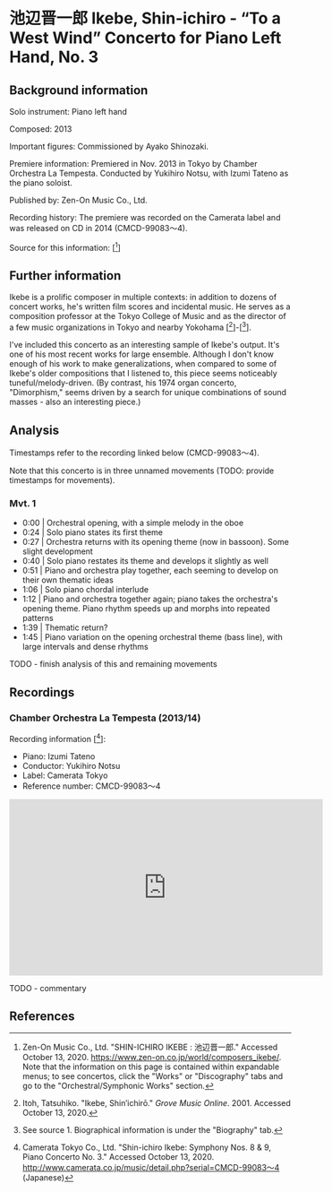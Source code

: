 # 池辺晋一郎 Ikebe, Shin-ichiro - “To a West Wind” Concerto for Piano Left Hand, No. 3

## Background information

Solo instrument: Piano left hand

Composed: 2013

Important figures: Commissioned by Ayako Shinozaki.

Premiere information: Premiered in Nov. 2013 in Tokyo by Chamber Orchestra La Tempesta.
Conducted by Yukihiro Notsu, with Izumi Tateno as the piano soloist.

Published by: Zen-On Music Co., Ltd.

Recording history: The premiere was recorded on the Camerata label
and was released on CD in 2014 (CMCD-99083～4).

Source for this information: \[[^1]\]

## Further information

Ikebe is a prolific composer in multiple contexts: in addition to dozens of concert
works, he's written film scores and incidental music.
He serves as a composition professor at the Tokyo College of Music and as the
director of a few music organizations in Tokyo and nearby Yokohama \[[^2]\]-\[[^3]\].

I've included this concerto as an interesting sample of Ikebe's output.
It's one of his most recent works for large ensemble.
Although I don't know enough of his work to make generalizations,
when compared to some of Ikebe's older compositions that I listened to,
this piece seems noticeably tuneful/melody-driven.
(By contrast, his 1974 organ concerto, "Dimorphism," seems driven by a search
for unique combinations of sound masses - also an interesting piece.)

## Analysis

Timestamps refer to the recording linked below (CMCD-99083～4).

Note that this concerto is in three unnamed movements (TODO: provide timestamps for movements).

### Mvt. 1

- 0:00 | Orchestral opening, with a simple melody in the oboe
- 0:24 | Solo piano states its first theme
- 0:27 | Orchestra returns with its opening theme (now in bassoon). Some slight development
- 0:40 | Solo piano restates its theme and develops it slightly as well
- 0:51 | Piano and orchestra play together, each seeming to develop on their own thematic ideas
- 1:06 | Solo piano chordal interlude
- 1:12 | Piano and orchestra together again; piano takes the orchestra's opening theme. Piano rhythm speeds up and morphs into repeated patterns
- 1:39 | Thematic return?
- 1:45 | Piano variation on the opening orchestral theme (bass line), with large intervals and dense rhythms

TODO - finish analysis of this and remaining movements

## Recordings

### Chamber Orchestra La Tempesta (2013/14)

Recording information \[[^4]\]:
- Piano: Izumi Tateno
- Conductor: Yukihiro Notsu
- Label: Camerata Tokyo
- Reference number: CMCD-99083～4

<iframe width="560" height="315" src="https://www.youtube.com/embed/K6hBrJ2CbLg" frameborder="0" allow="accelerometer; autoplay; clipboard-write; encrypted-media; gyroscope; picture-in-picture" allowfullscreen></iframe>

TODO - commentary

## References

[^1]: Zen-On Music Co., Ltd. "SHIN-ICHIRO IKEBE : 池辺晋一郎." Accessed October 13, 2020. <https://www.zen-on.co.jp/world/composers_ikebe/>. Note that the information on this page is contained within expandable menus; to see concertos, click the "Works" or "Discography" tabs and go to the "Orchestral/Symphonic Works" section.

[^2]: Itoh, Tatsuhiko. "Ikebe, Shin′ichirō." *Grove Music Online*. 2001. Accessed October 13, 2020.

[^3]: See source 1. Biographical information is under the "Biography" tab.

[^4]: Camerata Tokyo Co., Ltd. "Shin-ichiro Ikebe: Symphony Nos. 8 & 9, Piano Concerto No. 3." Accessed October 13, 2020. <http://www.camerata.co.jp/music/detail.php?serial=CMCD-99083〜4> (Japanese)
